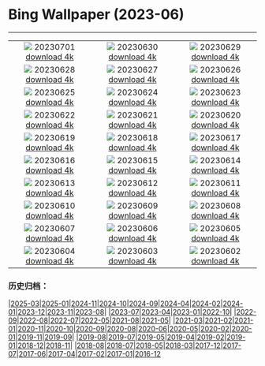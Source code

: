 # Bing Wallpaper (2023-06)
**************
| | | |
| :----: | :----: | :----: |
| ![](https://www.bing.com/th?id=OHR.LondonPride_EN-GB2746181543_1920x1080.jpg) 20230701 [download 4k](https://www.bing.com/th?id=OHR.LondonPride_EN-GB2746181543_UHD.jpg) | ![](https://www.bing.com/th?id=OHR.ClamBears_EN-GB2655650762_1920x1080.jpg) 20230630 [download 4k](https://www.bing.com/th?id=OHR.ClamBears_EN-GB2655650762_UHD.jpg) | ![](https://www.bing.com/th?id=OHR.BanyakIslands_EN-GB9801951786_1920x1080.jpg) 20230629 [download 4k](https://www.bing.com/th?id=OHR.BanyakIslands_EN-GB9801951786_UHD.jpg) |
| ![](https://www.bing.com/th?id=OHR.ProcidaItaly_EN-GB9713968263_1920x1080.jpg) 20230628 [download 4k](https://www.bing.com/th?id=OHR.ProcidaItaly_EN-GB9713968263_UHD.jpg) | ![](https://www.bing.com/th?id=OHR.SedonaSunset_EN-GB7297274691_1920x1080.jpg) 20230627 [download 4k](https://www.bing.com/th?id=OHR.SedonaSunset_EN-GB7297274691_UHD.jpg) | ![](https://www.bing.com/th?id=OHR.VillandryGarden_EN-GB7083830994_1920x1080.jpg) 20230626 [download 4k](https://www.bing.com/th?id=OHR.VillandryGarden_EN-GB7083830994_UHD.jpg) |
| ![](https://www.bing.com/th?id=OHR.PetraTreasury_EN-GB6969772830_1920x1080.jpg) 20230625 [download 4k](https://www.bing.com/th?id=OHR.PetraTreasury_EN-GB6969772830_UHD.jpg) | ![](https://www.bing.com/th?id=OHR.NhaTrang_EN-GB0640695558_1920x1080.jpg) 20230624 [download 4k](https://www.bing.com/th?id=OHR.NhaTrang_EN-GB0640695558_UHD.jpg) | ![](https://www.bing.com/th?id=OHR.PollinatorMonarch_EN-GB6254720731_1920x1080.jpg) 20230623 [download 4k](https://www.bing.com/th?id=OHR.PollinatorMonarch_EN-GB6254720731_UHD.jpg) |
| ![](https://www.bing.com/th?id=OHR.PeruAmazon_EN-GB5292051746_1920x1080.jpg) 20230622 [download 4k](https://www.bing.com/th?id=OHR.PeruAmazon_EN-GB5292051746_UHD.jpg) | ![](https://www.bing.com/th?id=OHR.StonehengeSalisbury_EN-GB4804495385_1920x1080.jpg) 20230621 [download 4k](https://www.bing.com/th?id=OHR.StonehengeSalisbury_EN-GB4804495385_UHD.jpg) | ![](https://www.bing.com/th?id=OHR.EagleTree_EN-GB5214088719_1920x1080.jpg) 20230620 [download 4k](https://www.bing.com/th?id=OHR.EagleTree_EN-GB5214088719_UHD.jpg) |
| ![](https://www.bing.com/th?id=OHR.Fawn_EN-GB3370685571_1920x1080.jpg) 20230619 [download 4k](https://www.bing.com/th?id=OHR.Fawn_EN-GB3370685571_UHD.jpg) | ![](https://www.bing.com/th?id=OHR.TernFather_EN-GB3286623964_1920x1080.jpg) 20230618 [download 4k](https://www.bing.com/th?id=OHR.TernFather_EN-GB3286623964_UHD.jpg) | ![](https://www.bing.com/th?id=OHR.TroopingtheColour_EN-GB3209704877_1920x1080.jpg) 20230617 [download 4k](https://www.bing.com/th?id=OHR.TroopingtheColour_EN-GB3209704877_UHD.jpg) |
| ![](https://www.bing.com/th?id=OHR.HawksbillTurtle_EN-GB1789155726_1920x1080.jpg) 20230616 [download 4k](https://www.bing.com/th?id=OHR.HawksbillTurtle_EN-GB1789155726_UHD.jpg) | ![](https://www.bing.com/th?id=OHR.SmokyFireflies_EN-GB0756238387_1920x1080.jpg) 20230615 [download 4k](https://www.bing.com/th?id=OHR.SmokyFireflies_EN-GB0756238387_UHD.jpg) | ![](https://www.bing.com/th?id=OHR.BrightonPalacePier_EN-GB0672120721_1920x1080.jpg) 20230614 [download 4k](https://www.bing.com/th?id=OHR.BrightonPalacePier_EN-GB0672120721_UHD.jpg) |
| ![](https://www.bing.com/th?id=OHR.OkefenokeeSwamp_EN-GB0533204328_1920x1080.jpg) 20230613 [download 4k](https://www.bing.com/th?id=OHR.OkefenokeeSwamp_EN-GB0533204328_UHD.jpg) | ![](https://www.bing.com/th?id=OHR.BigBendAnniv_EN-GB0399818877_1920x1080.jpg) 20230612 [download 4k](https://www.bing.com/th?id=OHR.BigBendAnniv_EN-GB0399818877_UHD.jpg) | ![](https://www.bing.com/th?id=OHR.GoliathHeron_EN-GB9486984477_1920x1080.jpg) 20230611 [download 4k](https://www.bing.com/th?id=OHR.GoliathHeron_EN-GB9486984477_UHD.jpg) |
| ![](https://www.bing.com/th?id=OHR.PortugalDay_EN-GB0196698327_1920x1080.jpg) 20230610 [download 4k](https://www.bing.com/th?id=OHR.PortugalDay_EN-GB0196698327_UHD.jpg) | ![](https://www.bing.com/th?id=OHR.BalloonsTurkey_EN-GB0119846047_1920x1080.jpg) 20230609 [download 4k](https://www.bing.com/th?id=OHR.BalloonsTurkey_EN-GB0119846047_UHD.jpg) | ![](https://www.bing.com/th?id=OHR.PlayfulHumpback_EN-GB9991991463_1920x1080.jpg) 20230608 [download 4k](https://www.bing.com/th?id=OHR.PlayfulHumpback_EN-GB9991991463_UHD.jpg) |
| ![](https://www.bing.com/th?id=OHR.ChacoCulture_EN-GB9900323304_1920x1080.jpg) 20230607 [download 4k](https://www.bing.com/th?id=OHR.ChacoCulture_EN-GB9900323304_UHD.jpg) | ![](https://www.bing.com/th?id=OHR.CliffsEtretat_EN-GB9799848049_1920x1080.jpg) 20230606 [download 4k](https://www.bing.com/th?id=OHR.CliffsEtretat_EN-GB9799848049_UHD.jpg) | ![](https://www.bing.com/th?id=OHR.PlasticParrotfish_EN-GB9687576751_1920x1080.jpg) 20230605 [download 4k](https://www.bing.com/th?id=OHR.PlasticParrotfish_EN-GB9687576751_UHD.jpg) |
| ![](https://www.bing.com/th?id=OHR.MauiBeach_EN-GB9406184102_1920x1080.jpg) 20230604 [download 4k](https://www.bing.com/th?id=OHR.MauiBeach_EN-GB9406184102_UHD.jpg) | ![](https://www.bing.com/th?id=OHR.SouthKaibabTrail_EN-GB9323657088_1920x1080.jpg) 20230603 [download 4k](https://www.bing.com/th?id=OHR.SouthKaibabTrail_EN-GB9323657088_UHD.jpg) | ![](https://www.bing.com/th?id=OHR.GemsbokNamibia_EN-GB7458259084_1920x1080.jpg) 20230602 [download 4k](https://www.bing.com/th?id=OHR.GemsbokNamibia_EN-GB7458259084_UHD.jpg) |

### 历史归档：

|[2025-03](bing/2025-03/2025-03.md)|[2025-01](bing/2025-01/2025-01.md)|[2024-11](bing/2024-11/2024-11.md)|[2024-10](bing/2024-10/2024-10.md)|[2024-09](bing/2024-09/2024-09.md)|[2024-04](bing/2024-04/2024-04.md)|[2024-02](bing/2024-02/2024-02.md)|[2024-01](bing/2024-01/2024-01.md)|[2023-12](bing/2023-12/2023-12.md)|[2023-11](bing/2023-11/2023-11.md)|[2023-08](bing/2023-08/2023-08.md)|
|[2023-07](bing/2023-07/2023-07.md)|[2023-04](bing/2023-04/2023-04.md)|[2023-01](bing/2023-01/2023-01.md)|[2022-10](bing/2022-10/2022-10.md)|
|[2022-09](bing/2022-09/2022-09.md)|[2022-08](bing/2022-08/2022-08.md)|[2022-07](bing/2022-07/2022-07.md)|[2022-05](bing/2022-05/2022-05.md)|[2021-08](bing/2021-08/2021-08.md)|[2021-05](bing/2021-05/2021-05.md)|
|[2021-03](bing/2021-03/2021-03.md)|[2021-02](bing/2021-02/2021-02.md)|[2021-01](bing/2021-01/2021-01.md)|[2020-11](bing/2020-11/2020-11.md)|[2020-10](bing/2020-10/2020-10.md)|[2020-09](bing/2020-09/2020-09.md)|[2020-08](bing/2020-08/2020-08.md)|[2020-06](bing/2020-06/2020-06.md)|[2020-05](bing/2020-05/2020-05.md)|[2020-02](bing/2020-02/2020-02.md)|[2020-01](bing/2020-01/2020-01.md)|[2019-11](bing/2019-11/2019-11.md)|[2019-09](bing/2019-09/2019-09.md)|
|[2019-08](bing/2019-08/2019-08.md)|[2019-07](bing/2019-07/2019-07.md)|[2019-05](bing/2019-05/2019-05.md)|[2019-04](bing/2019-04/2019-04.md)|[2019-02](bing/2019-02/2019-02.md)|[2019-01](bing/2019-01/2019-01.md)|[2018-12](bing/2018-12/2018-12.md)|[2018-11](bing/2018-11/2018-11.md)|
|[2018-08](bing/2018-08/2018-08.md)|[2018-07](bing/2018-07/2018-07.md)|[2018-05](bing/2018-05/2018-05.md)|[2018-03](bing/2018-03/2018-03.md)|[2017-12](bing/2017-12/2017-12.md)|[2017-07](bing/2017-07/2017-07.md)|[2017-06](bing/2017-06/2017-06.md)|[2017-04](bing/2017-04/2017-04.md)|[2017-02](bing/2017-02/2017-02.md)|[2017-01](bing/2017-01/2017-01.md)|[2016-12](bing/2016-12/2016-12.md)
